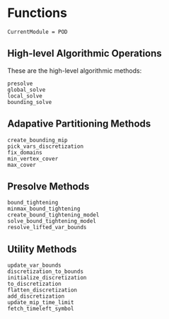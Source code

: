 # Functions

```@meta
CurrentModule = POD
```

## High-level Algorithmic Operations
These are the high-level algorithmic methods:
```@docs
presolve
global_solve
local_solve
bounding_solve
```

## Adapative Partitioning Methods
```@docs
create_bounding_mip
pick_vars_discretization
fix_domains
min_vertex_cover
max_cover
```

## Presolve Methods
```@docs
bound_tightening
minmax_bound_tightening
create_bound_tightening_model
solve_bound_tightening_model
resolve_lifted_var_bounds
```

## Utility Methods
```@docs
update_var_bounds
discretization_to_bounds
initialize_discretization
to_discretization
flatten_discretization
add_discretization
update_mip_time_limit
fetch_timeleft_symbol
```
